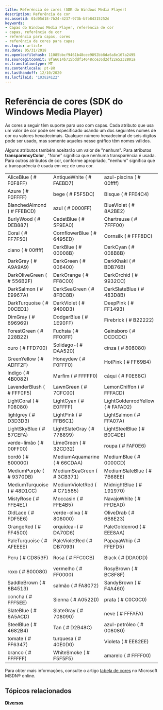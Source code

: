 ```yaml
---
title: Referência de cores (SDK do Windows Media Player)
description: Referência de cor
ms.assetid: 01d05d18-7b24-4237-973b-b7b84315252d
keywords:
- Capas do Windows Media Player, referência de cor
- capas, referência de cor
- referência para capas, cores
- referência de cores para capas
ms.topic: article
ms.date: 05/31/2018
ms.openlocfilehash: 11085bbcf9461b48cee9892bb8da6a8e167a2495
ms.sourcegitcommit: 8fa6614b715bddf14648cce36d2df22e5232801a
ms.translationtype: MT
ms.contentlocale: pt-BR
ms.lasthandoff: 12/10/2020
ms.locfileid: "103824122"
---
```

# <a name="color-reference-windows-media-player-sdk"></a>Referência de cores (SDK do Windows Media Player)

As cores a seguir têm suporte para uso com capas. Cada atributo que usa um valor de cor pode ser especificado usando um dos seguintes nomes de cor ou valores hexadecimais. Qualquer número hexadecimal de seis dígitos pode ser usado, mas somente aqueles nesse gráfico têm nomes válidos.

Alguns atributos também aceitarão um valor de "nenhum". Para atributos **transparencyColor** , "None" significa que nenhuma transparência é usada. Para outros atributos de cor, conforme apropriado, "nenhum" significa que a transparência é usada em vez de uma cor.



|                            |                             |                                 |                              |
|----------------------------|-----------------------------|---------------------------------|------------------------------|
| AliceBlue ( \# F0F8FF)       | AntiqueWhite ( \# FAEBD7)     | azul-piscina ( \# 00ffff)                 | azul marinho ( \# 7FFFD4)        |
| Azure ( \# F0FFFF)           | bege ( \# F5F5DC)            | Bisque ( \# FFE4C4)               | preto ( \# 000000)             |
| BlanchedAlmond ( \# FFEBCD)  | azul ( \# 0000FF)             | BlueViolet ( \# 8A2BE2)           | Brown ( \# A52A2A)             |
| BurlyWood ( \# DEB887)       | CadetBlue ( \# 5F9EA0)        | Chartreuse ( \# 7FFF00)           | chocolate ( \# D2691E)         |
| Coral ( \# FF7F50)           | CornflowerBlue ( \# 6495ED)   | Cornsilk ( \# FFF8DC)             | Crimson ( \# DC143C)           |
| ciano ( \# 00ffff)            | DarkBlue ( \# 00008B)         | DarkCyan ( \# 008B8B)             | DarkGoldenrod ( \# B8860B)     |
| DarkGray ( \# A9A9A9)        | DarkGreen ( \# 006400)        | DarkKhaki ( \# BDB76B)            | DarkMagenta ( \# 8B008B)       |
| DarkOliveGreen ( \# 556B2F)  | DarkOrange ( \# FF8C00)       | DarkOrchid ( \# 9932CC)           | DarkRed ( \# 8B0000)           |
| DarkSalmon ( \# E9967A)      | DarkSeaGreen ( \# 8FBC8B)     | DarkSlateBlue ( \# 483D8B)        | DarkSlateGray ( \# 2F4F4F)     |
| DarkTurquoise ( \# 00CED1)   | DarkViolet ( \# 9400D3)       | DeepPink ( \# FF1493)             | DeepSkyBlue ( \# 00BFFF)       |
| DimGray ( \# 696969)         | DodgerBlue ( \# 1E90FF)       | Firebrick ( \# B22222)            | FloralWhite ( \# FFFAF0)       |
| ForestGreen ( \# 228B22)     | Fuchsia ( \# FF00FF)          | Gainsboro ( \# DCDCDC)            | GhostWhite ( \# F8F8FF)        |
| ouro ( \# FFD700)            | Solidago-( \# DAA520)        | cinza ( \# 808080)                 | verde ( \# 008000)             |
| GreenYellow ( \# ADFF2F)     | Honeydew ( \# F0FFF0)         | HotPink ( \# FF69B4)              | IndianRed ( \# CD5C5C)         |
| Indigo ( \# 4B0082)          | Marfim ( \# FFFFF0)            | cáqui ( \# F0E68C)                | lavanda ( \# E6E6FA)          |
| LavenderBlush ( \# FFF0F5)   | LawnGreen ( \# 7CFC00)        | LemonChiffon ( \# FFFACD)         | LightBlue ( \# ADD8E6)         |
| LightCoral ( \# F08080)      | LightCyan ( \# E0FFFF)        | LightGoldenrodYellow ( \# FAFAD2) | LightGreen ( \# 90EE90)        |
| lightgrey ( \# D3D3D3)       | LightPink ( \# FFB6C1)        | LightSalmon ( \# FFA07A)          | LightSeaGreen ( \# 20B2AA)     |
| LightSkyBlue ( \# 87CEFA)    | LightSlateGray ( \# 778899)   | LightSteelBlue ( \# B0C4DE)       | LightYellow ( \# FFFFE0)       |
| verde-limão ( \# 00FF00)            | LimeGreen ( \# 32CD32)        | roupa ( \# FAF0E6)                | magenta ( \# FF00FF)           |
| bordô ( \# 800000)          | MediumAquamarine ( \# 66CDAA) | MediumBlue ( \# 0000CD)           | MediumOrchid ( \# BA55D3)      |
| MediumPurple ( \# 9370DB)    | MediumSeaGreen ( \# 3CB371)   | MediumSlateBlue ( \# 7B68EE)      | MediumSpringGreen ( \# 00FA9A) |
| MediumTurquoise ( \# 48D1CC) | MediumVioletRed ( \# C71585)  | MidnightBlue ( \# 191970)         | MintCream ( \# F5FFFA)         |
| MistyRose ( \# FFE4E1)       | Moccasin ( \# FFE4B5)         | NavajoWhite ( \# FFDEAD)          | azul ( \# 000080)              |
| OldLace ( \# FDF5E6)         | verde-oliva ( \# 808000)            | OliveDrab ( \# 6B8E23)            | laranja ( \# FFA500)            |
| OrangeRed ( \# FF4500)       | orquídea-( \# DA70D6)           | PaleGoldenrod ( \# EEE8AA)        | PaleGreen ( \# 98FB98)         |
| PaleTurquoise ( \# AFEEEE)   | PaleVioletRed ( \# DB7093)    | PapayaWhip ( \# FFEFD5)           | PeachPuff ( \# FFDAB9)         |
| Peru ( \# CD853F)            | Rosa ( \# FFC0CB)             | Black ( \# DDA0DD)                 | PowderBlue ( \# B0E0E6)        |
| roxo ( \# 800080)          | vermelho ( \# FF0000)              | RosyBrown ( \# BC8F8F)            | RoyalBlue ( \# 4169E1)         |
| SaddleBrown ( \# 8B4513)     | salmão ( \# FA8072)           | SandyBrown ( \# F4A460)           | 2E8B57 (magreen \# )          |
| concha ( \# FFF5EE)        | Sienna ( \# A0522D)           | prata ( \# C0C0C0)               | SkyBlue ( \# 87CEEB)           |
| SlateBlue ( \# 6A5ACD)       | SlateGray ( \# 708090)        | neve ( \# FFFAFA)                 | SpringGreen ( \# 00FF7F)       |
| SteelBlue ( \# 4682B4)       | Tan ( \# D2B48C)              | azul-petróleo ( \# 008080)                 | Thistle ( \# D8BFD8)           |
| tomate ( \# FF6347)          | turquesa ( \# 40E0D0)        | Violeta ( \# EE82EE)               | Wheat ( \# F5DEB3)             |
| branco ( \# FFFFFF)           | WhiteSmoke ( \# F5F5F5)       | amarelo ( \# FFFF00)               | YellowGreen ( \# 9ACD32)       |



 

Para obter mais informações, consulte o artigo [tabela de cores](https://msdn.microsoft.com/library/ms531197.aspx) no Microsoft MSDN® online.

## <a name="related-topics"></a>Tópicos relacionados

<dl> <dt>

[**Diversos**](miscellaneous.md)
</dt> </dl>

 

 





